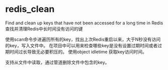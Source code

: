 # redis_clean
Find and clean up keys that have not been accessed for a long time in Redis
查找并清理Redis中长时间没有访问的键

使用scan命令步进遍历所有的key，找出上次Redis重启以来，大于N秒没有访问的key，写入文件中。
在项目中可以用来检查哪些key是没有设置过期时间或者过期时间过长导致无必要积压的。
使用object idletime 获取key访问时间。

支持从文件中读取，通过管道删除文件中包含的key。
